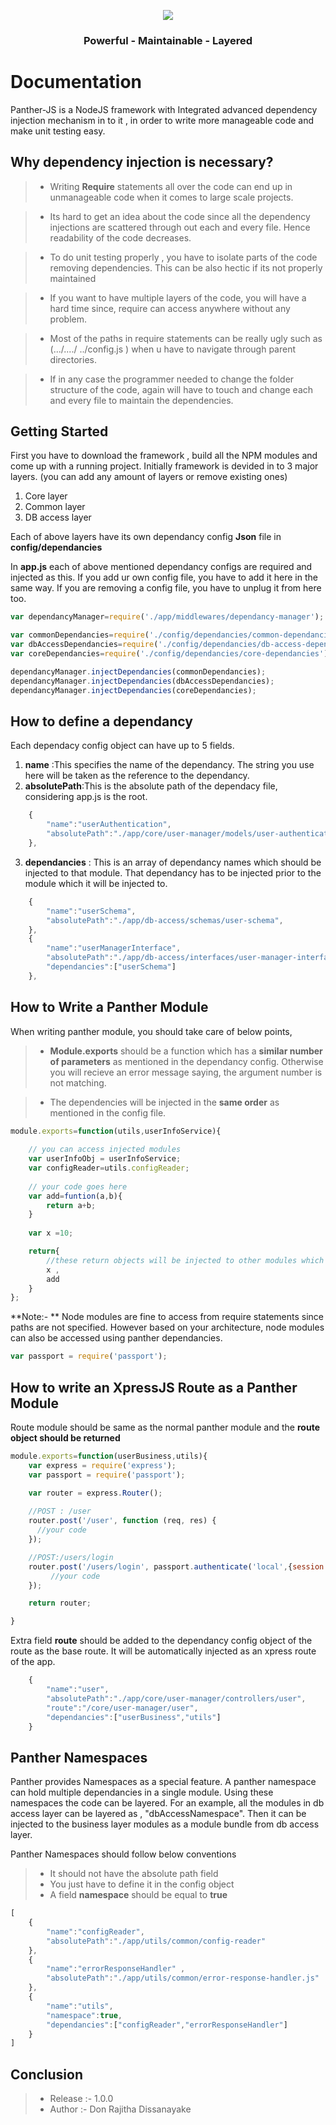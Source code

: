 <p align="center">
  <img src="https://raw.githubusercontent.com/donspace/panther/master/logo.jpg" />
</p>


 <center> <h3> Powerful - Maintainable - Layered </h3> </center>

Documentation
=============
Panther-JS is a NodeJS framework with Integrated advanced dependency injection mechanism in to it , in order to write more manageable code and make unit testing easy.

Why dependency injection is necessary? 
-------------------------------------------
> - Writing **Require** statements all over the code can end up in unmanageable code when it comes to large scale projects. 

> - Its hard to get an idea about the code since all the dependency injections are scattered through out each and every file. Hence readability of the code decreases. 

> - To do unit testing properly , you have to isolate parts of the code removing dependencies.  This can be also hectic if its not properly maintained

>- If you want to have multiple layers of the code,  you will have a hard time since, require can access anywhere without any problem.

>- Most of the paths in require statements can be really ugly such as (.../..../ ../config.js ) when u have to navigate through parent directories.  

>- If in any case the programmer needed to change the folder structure of the code, again will have to touch and change each and every file to maintain the dependencies.


Getting Started
----------------

First you have to download the framework , build all the NPM modules and come up with a running project. Initially framework is devided in to 3 major layers. (you can add any amount of layers or remove existing ones)
1. Core layer
2. Common layer
3. DB access layer

Each of above layers have its own dependancy config **Json** file in **config/dependancies**

In **app.js** each of above mentioned dependancy configs are required and injected as this. If you add ur own config file, you have to add it here in the same way. If you are removing a config file, you have to unplug it from here too.

```javascript
var dependancyManager=require('./app/middlewares/dependancy-manager');

var commonDependancies=require('./config/dependancies/common-dependancies');
var dbAccessDependancies=require('./config/dependancies/db-access-dependancies')
var coreDependancies=require('./config/dependancies/core-dependancies');

dependancyManager.injectDependancies(commonDependancies);
dependancyManager.injectDependancies(dbAccessDependancies);
dependancyManager.injectDependancies(coreDependancies);
```

How to define a dependancy
--------------------------
Each dependacy config object can have up to 5 fields.

1. **name** :This specifies the name of the dependancy. The string you use here will be taken as the reference to the dependancy.
2. **absolutePath**:This is the absolute path of the dependacy file, considering app.js is the root.

```javascript
    {
        "name":"userAuthentication",
        "absolutePath":"./app/core/user-manager/models/user-authentication",
    },
```
3. **dependancies** : This is an array of dependancy names which should be injected to that module. That dependancy has to be injected prior to the module which it will be injected to.


```javascript
    {
        "name":"userSchema",
        "absolutePath":"./app/db-access/schemas/user-schema",
    },
    {
        "name":"userManagerInterface",
        "absolutePath":"./app/db-access/interfaces/user-manager-interface",
        "dependancies":["userSchema"]
    },
```

How to Write a Panther Module
-----------------------------
When writing panther module, you should take care of below points,

>- **Module.exports** should be a function which has a **similar number of parameters** as mentioned in the dependancy config. Otherwise you will recieve an error message saying, the argument number is not matching.

>- The dependencies will be injected in the **same order** as mentioned in the config file.

```javascript
module.exports=function(utils,userInfoService){
    
    // you can access injected modules
    var userInfoObj = userInfoService;
    var configReader=utils.configReader;
    
    // your code goes here
    var add=funtion(a,b){
        return a+b;
    }
    
    var x =10;

    return{
        //these return objects will be injected to other modules which are dependant on this one
        x ,
        add
    }
};
```
**Note:- ** 
Node modules are fine to access from require statements since paths are not specified. However based on your architecture, node modules can also be accessed using panther dependancies.
```javascript
var passport = require('passport');
```

How to write an XpressJS Route as a Panther Module 
---------------------------------------------------------
Route module should be same as the normal panther module and the **route object should be returned**

```javascript
module.exports=function(userBusiness,utils){
    var express = require('express');
    var passport = require('passport');

    var router = express.Router();
    
    //POST : /user
    router.post('/user', function (req, res) {
      //your code
    });

    //POST:/users/login
    router.post('/users/login', passport.authenticate('local',{session: false}),function(req, res) {
         //your code
    });

    return router;  

}
```

Extra field **route** should be added to the dependancy config object of the route as the base route. 
It will be automatically injected as an xpress route of the app.

```javascript
    {
        "name":"user",
        "absolutePath":"./app/core/user-manager/controllers/user",
        "route":"/core/user-manager/user",
        "dependancies":["userBusiness","utils"]
    }
```

Panther Namespaces 
---------------------------------------------------------
Panther provides Namespaces as a special feature. A panther namespace can hold multiple dependancies in a single module.
Using these namespaces the code can be layered. For an example, all the modules in db access layer can be layered as , "dbAccessNamespace". Then it can be injected to the business layer modules as a module bundle from db access layer.

Panther Namespaces should follow below conventions 
>- It should not have the absolute path field
>- You just have to define it in the config object
>- A field **namespace** should be equal to **true**


```javascript
[
    {
        "name":"configReader",
        "absolutePath":"./app/utils/common/config-reader"
    },
    {
        "name":"errorResponseHandler" ,
        "absolutePath":"./app/utils/common/error-response-handler.js"
    },
    {
        "name":"utils",
        "namespace":true,
        "dependancies":["configReader","errorResponseHandler"]
    }
]
```

Conclusion 
--------------------

>- Release :- 1.0.0
>- Author :- Don Rajitha Dissanayake
